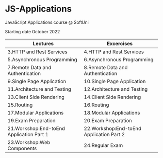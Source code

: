 # JS-Applications
 JavaScript Applications course @ SoftUni 
   <p>Starting date October 2022</p>

Lectures  | Excercises
------------- | -------------
3.HTTP and Rest Services  | 4.HTTP and Rest Services
5.Asynchronous Programming | 6.Asynchronous Programming
7.Remote Data and Authentication | 8.Remote Data and Authentication
9.Single Page Application | 10.Single Page Application
11.Architecture and Testing  | 12.Architecture and Testing
13.Client Side Rendering | 14.Client Side Rendering
15.Routing  | 16.Routing
17.Modular Applications | 18.Modular Applications
19.Exam Preparation  | 20.Exam Preparation
21.Workshop:End-toEnd Application Part 1 | 22.Workshop:End-toEnd Application Part 2
23.Workshop:Web Components | 24.Regular Exam
